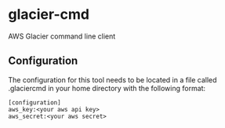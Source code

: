 glacier-cmd
===========

AWS Glacier command line client

## Configuration

The configuration for this tool needs to be located in a file called
.glaciercmd in your home directory with the following format:


```
[configuration]
aws_key:<your aws api key>
aws_secret:<your aws secret>
```
